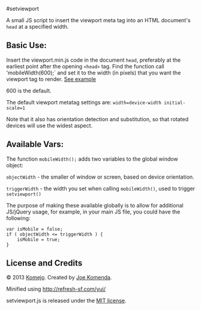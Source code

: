 #setviewport

A small JS script to insert the viewport meta tag into an HTML document's `head` at a specified width.


## Basic Use:

Insert the viewport.min.js code in the document `head`, preferably at the earliest point after the opening `<head>` tag.
Find the function call 'mobileWidth(600);` and set it to the width (in pixels) that you want the viewport tag to render.
[See example](https://github.com/komejo/setviewport/blob/master/example.html)

600 is the default.

The default viewport metatag settings are: `width=device-width initial-scale=1`

Note that it also has orientation detection and substitution, so that rotated devices will use the widest aspect.


## Available Vars:

The function `mobileWidth();` adds two variables to the global window object:

`objectWidth` - the smaller of window or screen, based on device orientation.

`triggerWidth` -  the width you set when calling `mobileWidth()`, used to trigger `setviewport()`

The purpose of making these available globally is to allow for additional JS/jQuery usage, for example, in your main JS file, you could have the following:

    var isMobile = false;
    if ( objectWidth <= triggerWidth ) {
        isMobile = true;
    }


## License and Credits

© 2013 <a href="https://github.com/komejo">Komejo</a>. Created by <a href="http://twitter.com/KomejoDev">Joe Komenda</a>.

Minified using http://refresh-sf.com/yui/

setviewport.js is released under the <a href="http://opensource.org/licenses/MIT">MIT license</a>.
